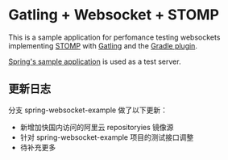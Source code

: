 # Gatling + Websocket + STOMP

This is a sample application for perfomance testing websockets implementing [STOMP](http://stomp.github.io/) with [Gatling](https://gatling.io/docs/current/http/websocket/) and the [Gradle plugin](https://github.com/lkishalmi/gradle-gatling-plugin).

[Spring's sample application](https://spring.io/guides/gs/messaging-stomp-websocket/) is used as a test server.

## 更新日志
分支 spring-websocket-example 做了以下更新：

* 新增加快国内访问的阿里云 repositoryies 镜像源
* 针对 spring-websocket-example 项目的测试接口调整
* 待补充更多
